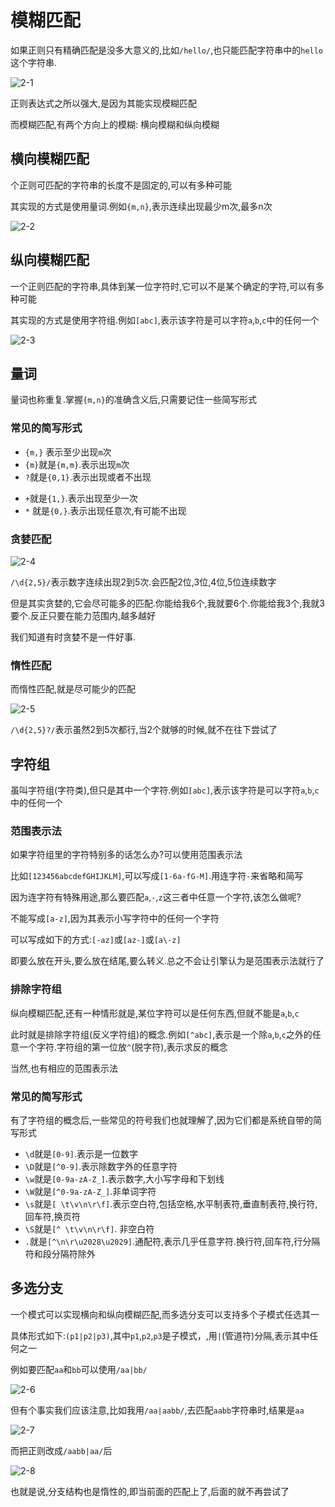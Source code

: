 # 模糊匹配

如果正则只有精确匹配是没多大意义的,比如`/hello/`,也只能匹配字符串中的`hello`这个字符串.

![2-1](assets/2-1.png)

正则表达式之所以强大,是因为其能实现模糊匹配

而模糊匹配,有两个方向上的模糊: 横向模糊和纵向模糊

## 横向模糊匹配

个正则可匹配的字符串的长度不是固定的,可以有多种可能

其实现的方式是使用量词.例如`{m,n}`,表示连续出现最少m次,最多n次

![2-2](assets/2-2.png)

## 纵向模糊匹配

一个正则匹配的字符串,具体到某一位字符时,它可以不是某个确定的字符,可以有多种可能

其实现的方式是使用字符组.例如`[abc]`,表示该字符是可以字符`a`,`b`,`c`中的任何一个

![2-3](assets/2-3.png)

## 量词

量词也称重复.掌握`{m,n}`的准确含义后,只需要记住一些简写形式

### 常见的简写形式

* `{m,}` 表示至少出现`m`次
* `{m}`就是`{m,m}`.表示出现`m`次
* `?`就是`{0,1}`.表示出现或者不出现

+ `+`就是`{1,}`.表示出现至少一次
+ `*` 就是`{0,}`.表示出现任意次,有可能不出现

### 贪婪匹配

![2-4](assets/2-4.png)

`/\d{2,5}/`表示数字连续出现2到5次.会匹配2位,3位,4位,5位连续数字

但是其实贪婪的,它会尽可能多的匹配.你能给我6个,我就要6个.你能给我3个,我就3要个.反正只要在能力范围内,越多越好

我们知道有时贪婪不是一件好事.

### 惰性匹配

而惰性匹配,就是尽可能少的匹配

![2-5](assets/2-5.png)

`/\d{2,5}?/`表示虽然2到5次都行,当2个就够的时候,就不在往下尝试了

## 字符组

虽叫字符组(字符类),但只是其中一个字符.例如`[abc]`,表示该字符是可以字符`a`,`b`,`c`中的任何一个

### 范围表示法

如果字符组里的字符特别多的话怎么办?可以使用范围表示法

比如`[123456abcdefGHIJKLM]`,可以写成`[1-6a-fG-M]`.用连字符`-`来省略和简写

因为连字符有特殊用途,那么要匹配`a`,`-`,`z`这三者中任意一个字符,该怎么做呢?

不能写成`[a-z]`,因为其表示小写字符中的任何一个字符

可以写成如下的方式:`[-az]`或`[az-]`或`[a\-z]`

即要么放在开头,要么放在结尾,要么转义.总之不会让引擎认为是范围表示法就行了

### 排除字符组

纵向模糊匹配,还有一种情形就是,某位字符可以是任何东西,但就不能是`a`,`b`,`c`

此时就是排除字符组(反义字符组)的概念.例如`[^abc]`,表示是一个除`a`,`b`,`c`之外的任意一个字符.字符组的第一位放`^`(脱字符),表示求反的概念

当然,也有相应的范围表示法

### 常见的简写形式

有了字符组的概念后,一些常见的符号我们也就理解了,因为它们都是系统自带的简写形式

* `\d`就是`[0-9]`.表示是一位数字
* `\D`就是`[^0-9]`.表示除数字外的任意字符
* `\w`就是`[0-9a-zA-Z_]`.表示数字,大小写字母和下划线
* `\W`就是`[^0-9a-zA-Z_]`.非单词字符
* `\s`就是`[ \t\v\n\r\f]`.表示空白符,包括空格,水平制表符,垂直制表符,换行符,回车符,换页符
* `\S`就是`[^ \t\v\n\r\f]`. 非空白符
* `.`就是`[^\n\r\u2028\u2029]`.通配符,表示几乎任意字符.换行符,回车符,行分隔符和段分隔符除外

## 多选分支

一个模式可以实现横向和纵向模糊匹配,而多选分支可以支持多个子模式任选其一

具体形式如下:`(p1|p2|p3)`,其中`p1`,`p2`,`p3`是子模式，,用`|`(管道符)分隔,表示其中任何之一

例如要匹配`aa`和`bb`可以使用`/aa|bb/`

![2-6](assets/2-6.png)

但有个事实我们应该注意,比如我用`/aa|aabb/`,去匹配`aabb`字符串时,结果是`aa`

![2-7](assets/2-7.png)

而把正则改成`/aabb|aa/`后

![2-8](assets/2-8.png)

也就是说,分支结构也是惰性的,即当前面的匹配上了,后面的就不再尝试了
